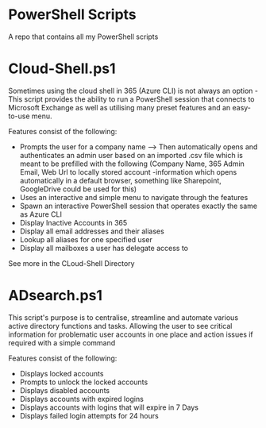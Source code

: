 # PowerShell Scripts
A repo that contains all my PowerShell scripts

# Cloud-Shell.ps1 
Sometimes using the cloud shell in 365 (Azure CLI) is not always an option - This script provides the ability to run a PowerShell session that connects to Microsoft Exchange as well as utilising many preset features and an easy-to-use menu. 

Features consist of the following:
- Prompts the user for a company name --> Then automatically opens and authenticates an admin user based on an imported .csv file which is meant to be prefilled with the following (Company Name, 365 Admin Email, Web Url to locally stored account -information which opens automatically in a default browser, something like Sharepoint, GoogleDrive could be used for this)
- Uses an interactive and simple menu to navigate through the features
- Spawn an interactive PowerShell session that operates exactly the same as Azure CLI
- Display Inactive Accounts in 365
- Display all email addresses and their aliases
- Lookup all aliases for one specified user
- Display all mailboxes a user has delegate access to

See more in the CLoud-Shell Directory

# ADsearch.ps1

This script's purpose is to centralise, streamline and automate various active directory functions and tasks. Allowing the user to see critical information for problematic user accounts in one place and action issues if required with a simple command

Features consist of the following:
- Displays locked accounts
- Prompts to unlock the locked accounts
- Displays disabled accounts
- Displays accounts with expired logins
- Displays accounts with logins that will expire in 7 Days
- Displays failed login attempts for 24 hours 
